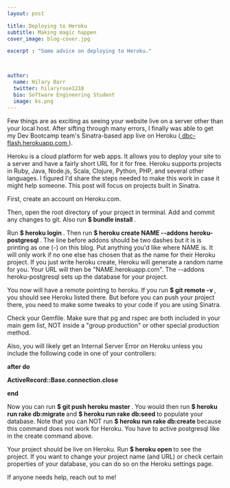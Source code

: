 ```yaml
---
layout: post

title: Deploying to Heroku
subtitle: Making magic happen
cover_image: blog-cover.jpg

excerpt : "Some advice on deploying to Heroku."



author:
  name: Hilary Barr
  twitter: hilaryrose1218
  bio: Software Engineering Student
  image: ks.png
---
```


Few things are as exciting as seeing your website live on a server other than your local host. After sifting through many errors, I finally was able to get my Dev Bootcamp team's Sinatra-based app live on Heroku (<a href="http://dbc-flashhh.herokuapp.com"> dbc-flash.herokuapp.com </a>). 

Heroku is a cloud platform for web apps. It allows you to deploy your site to a server and have a fairly short URL for it for free. Heroku supports projects in Ruby, Java, Node.js, Scala, Clojure, Python, PHP, and several other languages. I figured I'd share the steps needed to make this work in case it might help someone. This post will focus on projects built in Sinatra. 

First, create an account on Heroku.com.

Then, open the root directory of your project in terminal. Add and commit any changes to git. Also run <strong> $ bundle install </strong>.

Run <strong>$ heroku login </strong>. Then run <strong> $ heroku create NAME --addons heroku-postgresql </strong>  . The line before addons should be two dashes but it is is printing as one (-) on this blog. Put anything you'd like where NAME is. It will only work if no one else has chosen that as the name for their Heroku project. If you just write heroku create, Heroku will generate a random name for you. Your URL will then be "NAME.herokuapp.com". The --addons heroku-postgresql sets up the database for your project. 

You now will have a remote pointing to heroku. If you run <strong> $ git remote -v </strong>, you should see Heroku listed there. But before you can push your project there, you need to make some tweaks to your code if you are using Sinatra. 

Check your Gemfile. Make sure that pg and rspec are both included in your main gem list, NOT inside a "group production" or other special production method.

Also, you will likely get an Internal Server Error on Heroku unless you include the following code in one of your controllers:

<strong>
   after do 

  ActiveRecord::Base.connection.close

end
</strong>

Now you can run <strong> $ git push heroku master </strong>. You would then run <strong> $ heroku run rake db:migrate </strong> and <strong> $ heroku run rake db:seed </strong> to populate your database. Note that you can NOT run <strong> $ heroku run rake db:create </strong> because this command does not work for Heroku. You have to active postgresql like in the create command above.

Your project should be live on Heroku. Run <strong> $ heroku open </strong> to see the project. If you want to change your project name (and URL) or check certain properties of your database, you can do so on the Heroku settings page.

If anyone needs help, reach out to me!


